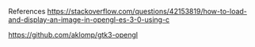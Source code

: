 References
https://stackoverflow.com/questions/42153819/how-to-load-and-display-an-image-in-opengl-es-3-0-using-c

https://github.com/aklomp/gtk3-opengl